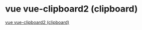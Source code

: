 # vue vue-clipboard2 (clipboard)
[vue vue-clipboard2 (clipboard)](https://aiwithcloud.com/2022/09/15/vue_vue_clipboard2_clipboard/)